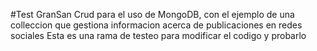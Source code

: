 #Test GranSan
Crud para el uso de MongoDB, con el ejemplo de una colleccion que gestiona informacion acerca de publicaciones en redes sociales
Esta es una rama de testeo para modificar el codigo y probarlo
